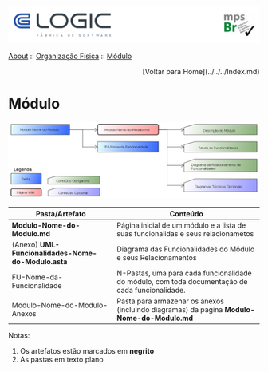 
  
  ![Cabecalho](../../../Index-Anexos/Cabecalho.png)


[About](../../About.md) :: [Organização Física](../Organizacao-Fisica.md) :: [Módulo](Modulo.md)

<div align="right"> [Voltar para Home](../../../Index.md) </div>

# Módulo
![](../Organizacao-Fisica-Anexos/Modulo.png)

| Pasta/Artefato                                        | Conteúdo                                                                                        |
|-------------------------------------------------------|-------------------------------------------------------------------------------------------------|
| **Modulo-Nome-do-Modulo.md**                        | Página inicial de um módulo e a lista de suas funcionalidas e seus relacionametos               |
| (Anexo) **UML-Funcionalidades-Nome-do-Modulo.asta** | Diagrama das Funcionalidades do Módulo e seus Relacionamentos                                   |
| FU-Nome-da-Funcionalidade                             | N-Pastas, uma para cada funcionalidade do módulo, com toda documentação de cada funcionalidade. |
| Modulo-Nome-do-Modulo-Anexos                        | Pasta para armazenar os anexos (incluindo diagramas) da pagina **Modulo-Nome-do-Modulo.md**   |

Notas:
1.  Os artefatos estão marcados em **negrito**
2.  As pastas em texto plano
